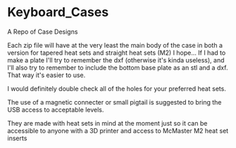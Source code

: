 # Keyboard_Cases
A Repo of Case Designs

Each zip file will have at the very least the main body of the case in both a version for tapered heat sets and straight heat sets (M2) I hope...
If I had to make a plate I'll try to remember the dxf (otherwise it's kinda useless), and I'll also try to remember to include the bottom base plate as an stl and a dxf.
That way it's easier to use.

I would definitely double check all of the holes for your preferred heat sets.

The use of a magnetic connecter or small pigtail is suggested to bring the USB access to acceptable levels.

They are made with heat sets in mind at the moment just so it can be accessible to anyone with a 3D printer and access to McMaster M2 heat set inserts
